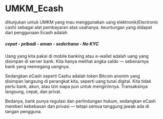 # UMKM_Ecash
ditunjukan untuk UMKM yang mau menggunakan uang elektronik(Electronic cash) sebagai alat pembayaran atas usahanya. keuntungan yang didapat dari penggunaan Ecash adalah 
##### cepat - pribadi - aman - sederhana - No KYC

Uang yang kita pakai di mobile banking atau e-wallet adalah uang yang disimpan di server bank. Kita hanya melihat angka saldo — sebenarnya bank yang memegang uangnya.

Sedangkan eCash seperti Cashu adalah token Bitcoin anonim yang disimpan langsung di perangkat kita, seperti uang tunai digital. Kita tidak perlu bank, akun, atau izin siapa pun untuk mengirimnya. Transaksinya langsung, cepat, dan privat.

Bedanya, bank punya regulasi dan perlindungan hukum, sedangkan eCash memberi kebebasan dan privasi — tetapi semua tanggung jawab ada di tangan pengguna.